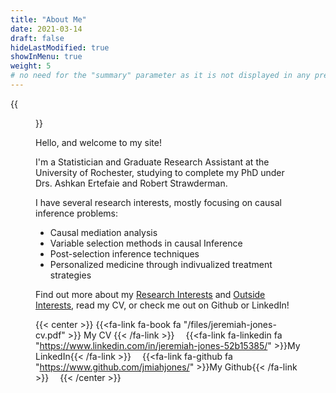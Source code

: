 ```yaml
---
title: "About Me"
date: 2021-03-14
draft: false
hideLastModified: true
showInMenu: true
weight: 5
# no need for the "summary" parameter as it is not displayed in any previews
---
```



{{<figure src="my-cold-landing-crop.webp" width=500px >}}


Hello, and welcome to my site!


I'm a Statistician and Graduate Research Assistant at the University of Rochester, studying to complete my PhD under Drs. Ashkan Ertefaie and Robert Strawderman.

I have several research interests, mostly focusing on causal inference problems:

* Causal mediation analysis
* Variable selection methods in causal Inference
* Post-selection inference techniques
* Personalized medicine through indivualized treatment strategies

Find out more about my [Research Interests](/research-interests) and [Outside Interests](/outside-interests), read my CV, or check me out on Github or LinkedIn!


{{< center >}}
{{<fa-link fa-book fa "/files/jeremiah-jones-cv.pdf" >}} My CV {{< /fa-link >}} 
{{<fa-link fa-linkedin fa "https://www.linkedin.com/in/jeremiah-jones-52b15385/" >}}My LinkedIn{{< /fa-link >}} 
{{<fa-link fa-github fa "https://www.github.com/jmiahjones/" >}}My Github{{< /fa-link >}} 
{{< /center >}}